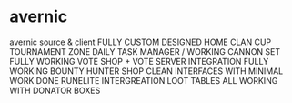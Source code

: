 # avernic
avernic source &amp; client
FULLY CUSTOM DESIGNED HOME
CLAN CUP TOURNAMENT ZONE
DAILY TASK MANAGER / WORKING CANNON SET
FULLY WORKING VOTE SHOP + VOTE SERVER INTEGRATION
FULLY WORKING BOUNTY HUNTER SHOP
CLEAN INTERFACES WITH MINIMAL WORK DONE
RUNELITE INTERGREATION
LOOT TABLES ALL WORKING WITH DONATOR BOXES

